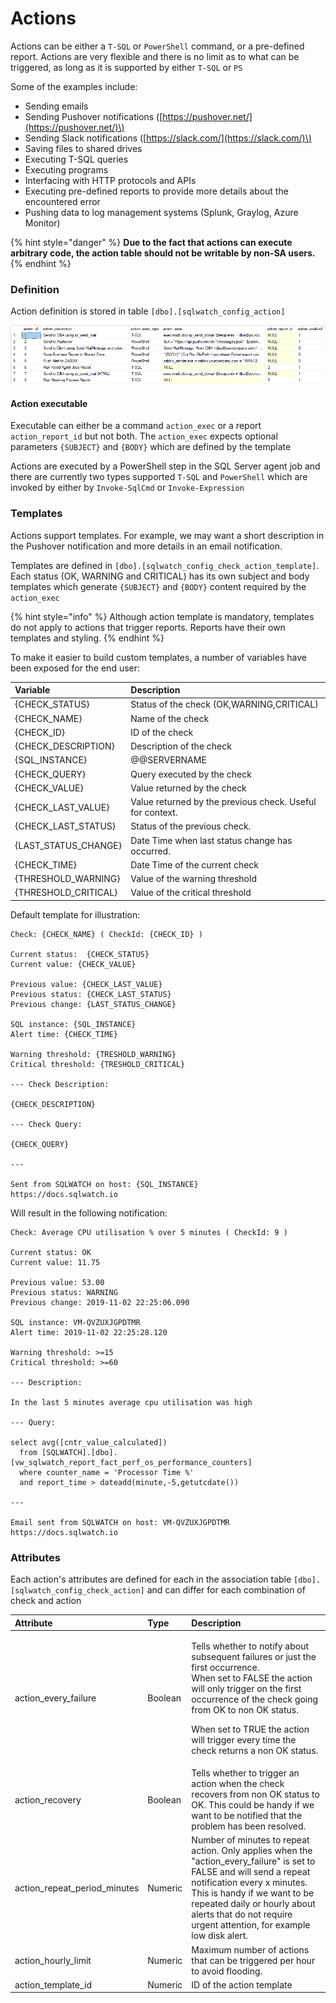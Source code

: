 # Actions

Actions can be either a `T-SQL` or `PowerShell` command, or a pre-defined report. Actions are very flexible and there is no limit as to what can be triggered, as long as it is supported by either `T-SQL` or `PS`

Some of the examples include:

* Sending emails
* Sending Pushover notifications \([https://pushover.net/](https://pushover.net/)\)
* Sending Slack notifications \([https://slack.com/](https://slack.com/)\)
* Saving files to shared drives
* Executing T-SQL queries
* Executing programs
* Interfacing with HTTP protocols and APIs
* Executing pre-defined reports to provide more details about the encountered error
* Pushing data to log management systems \(Splunk, Graylog, Azure Monitor\)

{% hint style="danger" %}
**Due to the fact that actions can execute arbitrary code, the action table should not be writable by non-SA users.**
{% endhint %}

### Definition

Action definition is stored in table `[dbo].[sqlwatch_config_action]`

![\[dbo\].\[sqlwatch\_config\_action\]](../../.gitbook/assets/image%20%2844%29.png)

#### Action executable

Executable can either be a command `action_exec` or a report `action_report_id` but not both. The `action_exec` expects optional parameters `{SUBJECT}` and `{BODY}` which are defined by the template

Actions are executed by a PowerShell step in the SQL Server agent job and there are currently two types supported `T-SQL` and `PowerShell` which are invoked by either by `Invoke-SqlCmd` or `Invoke-Expression`

### Templates

Actions support templates. For example, we may want a short description in the Pushover notification and more details in an email notification. 

Templates are defined in `[dbo].[sqlwatch_config_check_action_template]`. Each status \(OK, WARNING and CRITICAL\) has its own subject and body templates which generate `{SUBJECT}` and `{BODY}` content required by the `action_exec`

{% hint style="info" %}
Although action template is mandatory, templates do not apply to actions that trigger reports. Reports have their own templates and styling.
{% endhint %}

To make it easier to build custom templates, a number of variables have been exposed for the end user:

| Variable | Description |
| :--- | :--- |
| {CHECK\_STATUS} | Status of the check \(OK,WARNING,CRITICAL\) |
| {CHECK\_NAME} | Name of the check |
| {CHECK\_ID} | ID of the check |
| {CHECK\_DESCRIPTION} | Description of the check |
| {SQL\_INSTANCE} | @@SERVERNAME |
| {CHECK\_QUERY} | Query executed by the check |
| {CHECK\_VALUE} | Value returned by the check |
| {CHECK\_LAST\_VALUE} | Value returned by the previous check. Useful for context. |
| {CHECK\_LAST\_STATUS} | Status of the previous check. |
| {LAST\_STATUS\_CHANGE} | Date Time when last status change has occurred.  |
| {CHECK\_TIME} | Date Time of the current check |
| {THRESHOLD\_WARNING} | Value of the warning threshold |
| {THRESHOLD\_CRITICAL} | Value of the critical threshold |

Default template for illustration:

```text
Check: {CHECK_NAME} ( CheckId: {CHECK_ID} )

Current status:  {CHECK_STATUS}
Current value: {CHECK_VALUE}

Previous value: {CHECK_LAST_VALUE}
Previous status: {CHECK_LAST_STATUS}
Previous change: {LAST_STATUS_CHANGE}

SQL instance: {SQL_INSTANCE}
Alert time: {CHECK_TIME}

Warning threshold: {TRESHOLD_WARNING}
Critical threshold: {TRESHOLD_CRITICAL}

--- Check Description:

{CHECK_DESCRIPTION}

--- Check Query:

{CHECK_QUERY}

---

Sent from SQLWATCH on host: {SQL_INSTANCE}
https://docs.sqlwatch.io 
```

Will result in the following notification:

```text
Check: Average CPU utilisation % over 5 minutes ( CheckId: 9 )

Current status: OK
Current value: 11.75

Previous value: 53.00
Previous status: WARNING
Previous change: 2019-11-02 22:25:06.090

SQL instance: VM-QVZUXJGPDTMR
Alert time: 2019-11-02 22:25:28.120

Warning threshold: >=15
Critical threshold: >=60

--- Description:

In the last 5 minutes average cpu utilisation was high

--- Query:

select avg([cntr_value_calculated])
  from [SQLWATCH].[dbo].[vw_sqlwatch_report_fact_perf_os_performance_counters]
  where counter_name = 'Processor Time %'
  and report_time > dateadd(minute,-5,getutcdate())

---

Email sent from SQLWATCH on host: VM-QVZUXJGPDTMR
https://docs.sqlwatch.io
```

### Attributes

Each action's attributes are defined for each in the association table `[dbo].[sqlwatch_config_check_action]` and can differ for each combination of check and action

<table>
  <thead>
    <tr>
      <th style="text-align:left">Attribute</th>
      <th style="text-align:left">Type</th>
      <th style="text-align:left">Description</th>
    </tr>
  </thead>
  <tbody>
    <tr>
      <td style="text-align:left">action_every_failure</td>
      <td style="text-align:left">Boolean</td>
      <td style="text-align:left">
        <p>Tells whether to notify about subsequent failures or just the first occurrence.
          <br
          />When set to FALSE the action will only trigger on the first occurrence
          of the check going from OK to non OK status.</p>
        <p>When set to TRUE the action will trigger every time the check returns
          a non OK status.</p>
      </td>
    </tr>
    <tr>
      <td style="text-align:left">action_recovery</td>
      <td style="text-align:left">Boolean</td>
      <td style="text-align:left">Tells whether to trigger an action when the check recovers from non OK
        status to OK. This could be handy if we want to be notified that the problem
        has been resolved.</td>
    </tr>
    <tr>
      <td style="text-align:left">action_repeat_period_minutes</td>
      <td style="text-align:left">Numeric</td>
      <td style="text-align:left">Number of minutes to repeat action. Only applies when the &quot;action_every_failure&quot;
        is set to FALSE and will send a repeat notification every x minutes. This
        is handy if we want to be repeated daily or hourly about alerts that do
        not require urgent attention, for example low disk alert.</td>
    </tr>
    <tr>
      <td style="text-align:left">action_hourly_limit</td>
      <td style="text-align:left">Numeric</td>
      <td style="text-align:left">Maximum number of actions that can be triggered per hour to avoid flooding.</td>
    </tr>
    <tr>
      <td style="text-align:left">action_template_id</td>
      <td style="text-align:left">Numeric</td>
      <td style="text-align:left">ID of the action template</td>
    </tr>
  </tbody>
</table>

